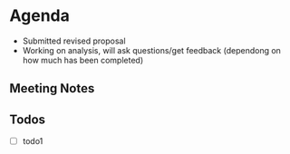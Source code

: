 # Agenda
* Submitted revised proposal
* Working on analysis, will ask questions/get feedback (dependong on how much has been completed)

## Meeting Notes

## Todos
- [ ] todo1
